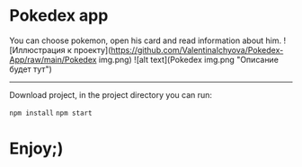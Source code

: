 Pokedex app
=====================
You can choose pokemon, open his card and read information about him.
![Иллюстрация к проекту](https://github.com/ValentinaIchyova/Pokedex-App/raw/main/Pokedex img.png)
![alt text](Pokedex img.png "Описание будет тут")
***
Download project, in the project directory you can run:

`npm install`
`npm start`

Enjoy;)
=====================
